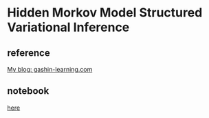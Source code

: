 
# Hidden Morkov Model Structured Variational Inference


## reference
[My blog: gashin-learning.com](https://gashin-learning.hatenablog.com/entry/2019/08/25/222422)


## notebook
[here](https://github.com/Gashin-Learning/blog_contents/blob/master/001_HMM_Structured_VI/Comparison_between_HMM_structured_VI_and_PMM_VI.ipynb)
